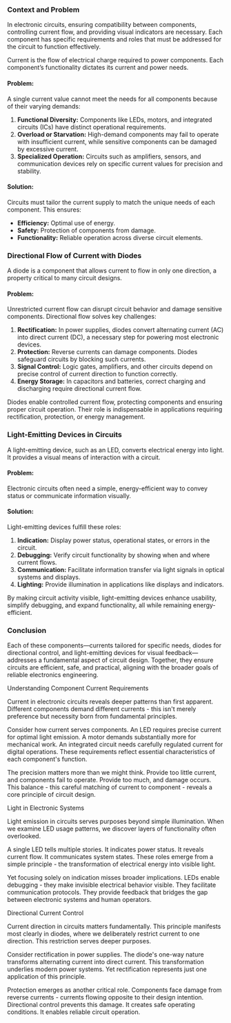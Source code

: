### Context and Problem

In electronic circuits, ensuring compatibility between components, controlling current flow, and providing visual indicators are necessary. Each component has specific requirements and roles that must be addressed for the circuit to function effectively.

Current is the flow of electrical charge required to power components. Each component’s functionality dictates its current and power needs.

#### Problem:

A single current value cannot meet the needs for all components because of their varying demands:

1. **Functional Diversity:** Components like LEDs, motors, and integrated circuits (ICs) have distinct operational requirements.
2. **Overload or Starvation:** High-demand components may fail to operate with insufficient current, while sensitive components can be damaged by excessive current.
3. **Specialized Operation:** Circuits such as amplifiers, sensors, and communication devices rely on specific current values for precision and stability.

#### Solution:

Circuits must tailor the current supply to match the unique needs of each component. This ensures:

- **Efficiency:** Optimal use of energy.
- **Safety:** Protection of components from damage.
- **Functionality:** Reliable operation across diverse circuit elements.

### Directional Flow of Current with Diodes

A diode is a component that allows current to flow in only one direction, a property critical to many circuit designs.

#### Problem:

Unrestricted current flow can disrupt circuit behavior and damage sensitive components. Directional flow solves key challenges:

1. **Rectification:** In power supplies, diodes convert alternating current (AC) into direct current (DC), a necessary step for powering most electronic devices.
2. **Protection:** Reverse currents can damage components. Diodes safeguard circuits by blocking such currents.
3. **Signal Control:** Logic gates, amplifiers, and other circuits depend on precise control of current direction to function correctly.
4. **Energy Storage:** In capacitors and batteries, correct charging and discharging require directional current flow.

Diodes enable controlled current flow, protecting components and ensuring proper circuit operation. Their role is indispensable in applications requiring rectification, protection, or energy management.

### Light-Emitting Devices in Circuits

A light-emitting device, such as an LED, converts electrical energy into light. It provides a visual means of interaction with a circuit.

#### Problem:

Electronic circuits often need a simple, energy-efficient way to convey status or communicate information visually.

#### Solution:

Light-emitting devices fulfill these roles:

1. **Indication:** Display power status, operational states, or errors in the circuit.
2. **Debugging:** Verify circuit functionality by showing when and where current flows.
3. **Communication:** Facilitate information transfer via light signals in optical systems and displays.
4. **Lighting:** Provide illumination in applications like displays and indicators.

By making circuit activity visible, light-emitting devices enhance usability, simplify debugging, and expand functionality, all while remaining energy-efficient.

### Conclusion

Each of these components—currents tailored for specific needs, diodes for directional control, and light-emitting devices for visual feedback—addresses a fundamental aspect of circuit design. Together, they ensure circuits are efficient, safe, and practical, aligning with the broader goals of reliable electronics engineering.

Understanding Component Current Requirements

Current in electronic circuits reveals deeper patterns than first apparent. Different components demand different currents - this isn't merely preference but necessity born from fundamental principles.

Consider how current serves components. An LED requires precise current for optimal light emission. A motor demands substantially more for mechanical work. An integrated circuit needs carefully regulated current for digital operations. These requirements reflect essential characteristics of each component's function.

The precision matters more than we might think. Provide too little current, and components fail to operate. Provide too much, and damage occurs. This balance - this careful matching of current to component - reveals a core principle of circuit design.

Light in Electronic Systems

Light emission in circuits serves purposes beyond simple illumination. When we examine LED usage patterns, we discover layers of functionality often overlooked.

A single LED tells multiple stories. It indicates power status. It reveals current flow. It communicates system states. These roles emerge from a simple principle - the transformation of electrical energy into visible light.

Yet focusing solely on indication misses broader implications. LEDs enable debugging - they make invisible electrical behavior visible. They facilitate communication protocols. They provide feedback that bridges the gap between electronic systems and human operators.

Directional Current Control

Current direction in circuits matters fundamentally. This principle manifests most clearly in diodes, where we deliberately restrict current to one direction. This restriction serves deeper purposes.

Consider rectification in power supplies. The diode's one-way nature transforms alternating current into direct current. This transformation underlies modern power systems. Yet rectification represents just one application of this principle.

Protection emerges as another critical role. Components face damage from reverse currents - currents flowing opposite to their design intention. Directional control prevents this damage. It creates safe operating conditions. It enables reliable circuit operation.